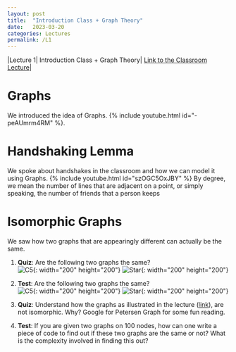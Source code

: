 ```yaml
---
layout: post
title:  "Introduction Class + Graph Theory"
date:   2023-03-20
categories: Lectures
permalink: /L1
---
```


|Lecture 1| Introduction Class + Graph Theory| [Link to the Classroom Lecture](https://www.youtube.com/watch?v=ukOOZfCJo3U)|

# Graphs 
We introduced the idea of Graphs. {% include youtube.html id="-peAUmrm4RM" %}.

# Handshaking Lemma
We spoke about handshakes in the classroom and how we can model it using Graphs. {% include youtube.html id="szOGC5OxJBY" %} By degree, we mean the number of lines that are adjacent on a point, or simply speaking, the number of friends that a person keeps

# Isomorphic Graphs 
We saw how two graphs that are appearingly different can actually be the same.

1. **Quiz**: Are the following two graphs the same?<br>
![C5](/discretemath/assets/images/c5.png){: width="200" height="200"}
![Star](/discretemath/assets/images/star.png){: width="200" height="200"}

1. **Test**: Are the following two graphs the same?<br>
![C5](/discretemath/assets/images/10node_labelled.png){: width="200" height="200"}
![Star](/discretemath/assets/images/10node_unlabelled.png){: width="200" height="200"}

1. **Quiz**: Understand how the graphs as illustrated in the lecture ([link](https://youtu.be/ukOOZfCJo3U?t=2607)), are not isomorphic. Why? Google for Petersen Graph for some fun reading. 

1. **Test**: If you are given two graphs on 100 nodes, how can one write a piece of code to find out if these two graphs are the same or not? What is the complexity involved in finding this out?


